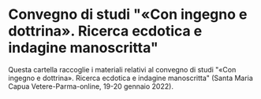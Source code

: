 # Convegno di studi "«Con ingegno e dottrina». Ricerca ecdotica e indagine manoscritta"

Questa cartella raccoglie i materiali relativi al convegno di studi "«Con ingegno e dottrina». Ricerca ecdotica e indagine manoscritta" (Santa Maria Capua Vetere-Parma-online, 19-20 gennaio 2022).
